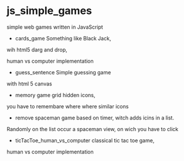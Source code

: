 # js_simple_games
simple web games written in JavaScript

* cards_game
Something like Black Jack,

wih html5 darg and drop, 

human vs computer implementation
* guess_sentence
Simple guessing game

with html 5 canvas
* memory game
grid hidden icons, 

you have to remembare where where similar icons
* remove spaceman
game based on timer, witch adds icins in a list.

Randomly on the list occur a spaceman view, on wich you have to click
* ticTacToe_human_vs_computer
classical tic tac toe game, 

human vs computer implementation
